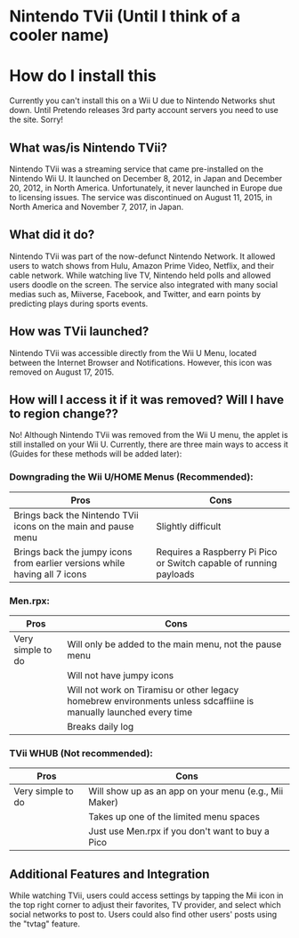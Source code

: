 # Nintendo TVii (Until I think of a cooler name)

# How do I install this
Currently you can't install this on a Wii U due to Nintendo Networks shut down. Until Pretendo releases 3rd party account servers you need to use the site. Sorry!

## What was/is Nintendo TVii?
Nintendo TVii was a streaming service that came pre-installed on the Nintendo Wii U. It launched on December 8, 2012, in Japan and December 20, 2012, in North America. Unfortunately, it never launched in Europe due to licensing issues. The service was discontinued on August 11, 2015, in North America and November 7, 2017, in Japan.

## What did it do?
Nintendo TVii was part of the now-defunct Nintendo Network. It allowed users to watch shows from Hulu, Amazon Prime Video, Netflix, and their cable network. While watching live TV, Nintendo held polls and allowed users doodle on the screen. The service also integrated with many social medias such as, Miiverse, Facebook, and Twitter, and earn points by predicting plays during sports events.

## How was TVii launched?
Nintendo TVii was accessible directly from the Wii U Menu, located between the Internet Browser and Notifications. However, this icon was removed on August 17, 2015.

## How will I access it if it was removed? Will I have to region change??
No! Although Nintendo TVii was removed from the Wii U menu, the applet is still installed on your Wii U. Currently, there are three main ways to access it (Guides for these methods will be added later):

### Downgrading the Wii U/HOME Menus (Recommended):
| Pros | Cons |
|------|------|
| Brings back the Nintendo TVii icons on the main and pause menu | Slightly difficult |
| Brings back the jumpy icons from earlier versions while having all 7 icons | Requires a Raspberry Pi Pico or Switch capable of running payloads |

### Men.rpx:
| Pros | Cons |
|------|------|
| Very simple to do | Will only be added to the main menu, not the pause menu |
| | Will not have jumpy icons |
| | Will not work on Tiramisu or other legacy homebrew environments unless sdcaffiine is manually launched every time |
| | Breaks daily log |

### TVii WHUB (Not recommended):
| Pros | Cons |
|------|------|
| Very simple to do | Will show up as an app on your menu (e.g., Mii Maker) |
| | Takes up one of the limited menu spaces |
| | Just use Men.rpx if you don't want to buy a Pico |

## Additional Features and Integration
While watching TVii, users could access settings by tapping the Mii icon in the top right corner to adjust their favorites, TV provider, and select which social networks to post to. Users could also find other users' posts using the "tvtag" feature.

